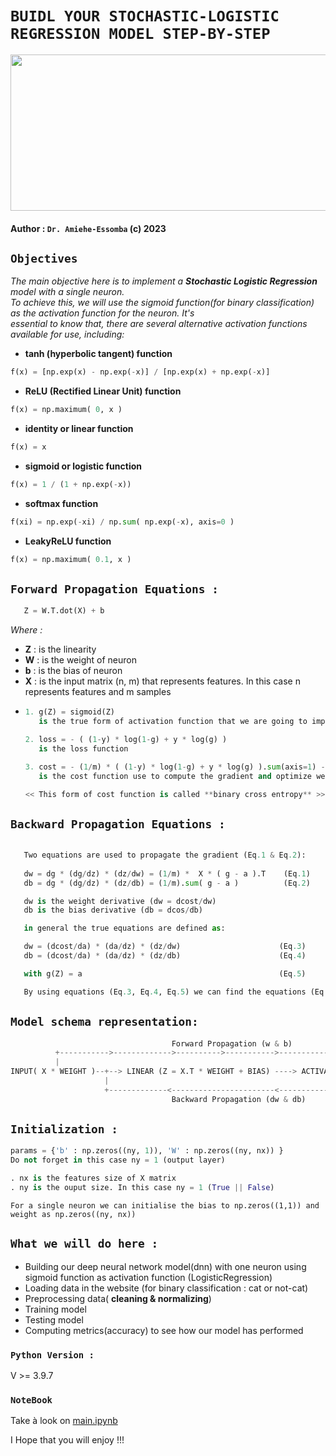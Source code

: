 # ```BUIDL YOUR STOCHASTIC-LOGISTIC REGRESSION MODEL STEP-BY-STEP```
<img width="600px" height="250px" src="https://sebastianraschka.com/images/faq/logisticregr-neuralnet/schematic.png"></img>

#### <!-- AUTHOR -->Author : ```Dr. Amiehe-Essomba``` (c) 2023


## **```Objectives```**

*The main objective here is to implement a __Stochastic Logistic Regression__ model with a single neuron.* \
*To achieve this, we will use the sigmoid function(for binary classification) as the activation function for the neuron. It's* \
*essential to know that, there are several alternative activation functions available for use, including:* 

* __tanh (hyperbolic tangent) function__
```python
f(x) = [np.exp(x) - np.exp(-x)] / [np.exp(x) + np.exp(-x)]
``` 

* __ReLU (Rectified Linear Unit) function__
```python
f(x) = np.maximum( 0, x )
```

* __identity or linear function__
```python
f(x) = x
```

* __sigmoid or logistic function__
```python
f(x) = 1 / (1 + np.exp(-x))
```

* __softmax function__ 
```python
f(xi) = np.exp(-xi) / np.sum( np.exp(-x), axis=0 )
```

* __LeakyReLU function__ 
```python
f(x) = np.maximum( 0.1, x )
```
 
## ```Forward Propagation Equations :```
 ```python
    Z = W.T.dot(X) + b
 ```

  *Where :*

 * **Z** : is the linearity
 * **W** : is the weight of neuron
 * **b** : is the bias  of neuron
 * **X** : is the input matrix (n, m) that represents features. In this case n represents features and m samples

- ```python
  1. g(Z) = sigmoid(Z)
     is the true form of activation function that we are going to implement and use 

  2. loss = - ( (1-y) * log(1-g) + y * log(g) ) 
     is the loss function 

  3. cost = - (1/m) * ( (1-y) * log(1-g) + y * log(g) ).sum(axis=1) -----> cost = avg(loss)
     is the cost function use to compute the gradient and optimize weights and biases 

  << This form of cost function is called **binary cross entropy** >>
    ```

## ```Backward Propagation Equations : ```

```python 
   
   Two equations are used to propagate the gradient (Eq.1 & Eq.2):  
   
   dw = dg * (dg/dz) * (dz/dw) = (1/m) *  X * ( g - a ).T    (Eq.1)
   db = dg * (dg/dz) * (dz/db) = (1/m).sum( g - a )          (Eq.2)

   dw is the weight derivative (dw = dcost/dw)
   db is the bias derivative (db = dcos/db)

   in general the true equations are defined as:

   dw = (dcost/da) * (da/dz) * (dz/dw)                      (Eq.3)
   db = (dcost/da) * (da/dz) * (dz/db)                      (Eq.4)

   with g(Z) = a                                            (Eq.5)

   By using equations (Eq.3, Eq.4, Eq.5) we can find the equations (Eq.1, Eq.2)

```


## __```Model schema representation:```__

```python
                                    Forward Propagation (w & b)
          +----------->------------->---------->----------->----------------------------+
          |                                                                             |             1 if p > 0.5 else 0           
INPUT( X * WEIGHT )--+--> LINEAR (Z = X.T * WEIGHT + BIAS) ----> ACTIVATION( SIGMOID(Z) ) ---> OUTPUT( Y[ idx([p, 1 - p]) ] )
                     |                                                                  |                
                     +-------------<-----------------------<-------------------<--------+
                                    Backward Propagation (dw & db)

```

## __```Initialization :```__
```python
params = {'b' : np.zeros((ny, 1)), 'W' : np.zeros((ny, nx)) }
Do not forget in this case ny = 1 (output layer)

. nx is the features size of X matrix
. ny is the ouput size. In this case ny = 1 (True || False)
```
```For a single neuron we can initialise the bias to np.zeros((1,1)) and weight as np.zeros((ny, nx))```

## ```What we will do here :```
 - Building our deep neural network model(dnn) with one neuron using sigmoid function as activation function (LogisticRegression)
 - Loading data in the website (for binary classification : cat or not-cat)
 - Preprocessing data( **cleaning & normalizing**)
 - Training model
 - Testing model
 - Computing metrics(accuracy) to see how our model has performed
 
### __```Python Version :```__
   V >= 3.9.7

### __```NoteBook```__
   Take à look on [main.ipynb](https://github.com/amiehe-essomba/logisticRegression/blob/computer-vision/main.ipynb)

   I Hope that you will enjoy !!!
